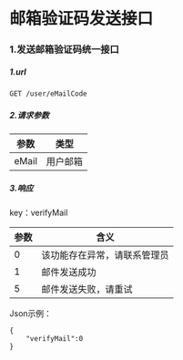 # 邮箱验证码发送接口

### 1.发送邮箱验证码统一接口

##### 1.url

    GET /user/eMailCode

##### 2.请求参数

参数|类型
--|--
eMail|用户邮箱

##### 3.响应

key：verifyMail

参数|含义
--|--|
0|该功能存在异常，请联系管理员
1|邮件发送成功
5|邮件发送失败，请重试

Json示例：

    {
        "verifyMail":0
    }